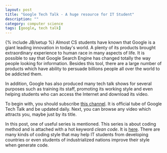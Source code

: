 ```yaml
---
layout: post
title: "Google Tech Talk - A huge resource for IT Student"
description: ""
category: computer science
tags: [google, tech talk]
---
```

{% include JB/setup %}
Almost CS students have known that Google is a giant leading innovation in today's world. A plenty of its products brought extraordinary experience to human race in many aspects of life. It is possible to say that Google Search Engine has changed totally the way people looking for information. Besides this tool, there are a large number of products which have ability to persuade billions people all over the world to be addicted them.

In addition, Google has also produced many tech talk shows for several purposes such as training its staff, promoting its working style and even helping students who can access the Internet and download its video. 

To begin with, you should subscribe [this channel](http://www.youtube.com/user/GoogleTechTalks?feature=watch). It is official tube of Google Tech Talk and be updated daily. Next, you can browse any video which attracts you, maybe just by its title. 

In this post, one of useful series is mentioned. This series is about coding method and is attached with a hot keyword _clean code_. It is [here](http://www.youtube.com/watch?feature=player_embedded&v=4F72VULWFvc). There are many kinds of coding style that may help IT students from developing countries or even students of industrialized nations improve their style when generate code.
